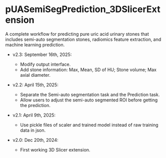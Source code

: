 # pUASemiSegPrediction_3DSlicerExtension
A complete workflow for predicting pure uric acid urinary stones that includes semi-auto segmentation stones, radiomics feature extraction, and machine learning prediction.

- v2.3: September 16th, 2025:
	+ Modify output interface.
	+ Add stone information: Max, Mean, SD of HU; Stone volume; Max axial diameter.

- v2.2: April 15th, 2025:
	+ Separate the Semi-auto segmentation task and the Prediction task.
	+ Allow users to adjust the semi-auto segmented ROI before getting the prediction.

- v2.1: April 9th, 2025:
	+ Use pickle files of scaler and trained model instead of raw training data in json.

- v2.0: Dec 20th, 2024:
	+ First working 3D Slicer extension.
